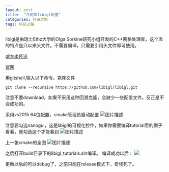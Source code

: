 ```yaml
---
layout: post
title:  "几何库libigl配置"
categories: 科研之路
tags: 科研之路
---
```





libigl是由瑞士Ethz大学的Olga Sorkine研究小组开发的C++网格处理库，这个库的特点是只以来头文件。不需要编译，只需要引用头文件即可使用。

[github传送](https://github.com/libigl/libigl)

[官网](http://libigl.github.io/libigl/)

用gitshell,输入以下命令。克隆文件
    
    git clone --recursive https://github.com/libigl/libigl.git
	
注意不要download，如果不采用这种回溯克隆，会缺少一些配置文件。反正是不会成功的。

采用vs2015 64位配置，cmake管理员启动配置
![图片描述](http://7xq62e.com1.z0.glb.clouddn.com/13-58-55.jpg)

注意要勾选nanogui，这是libigl的可视化控件，如果你需要编译tutorial里的例子看看，就勾选这个才能看到
![图片描述](http://7xq62e.com1.z0.glb.clouddn.com/14-38-46.jpg)

上一张cmake的全图
![图片描述](http://7xq62e.com1.z0.glb.clouddn.com/14-41-42.jpg)

之后打开build目录下的libigl_tutorials.sln编译。
编译成功以后：
![](http://7xq62e.com1.z0.glb.clouddn.com/14-43-58.jpg)

更新以后的可以debug了，之前只能在release模式下，奇怪死了。
